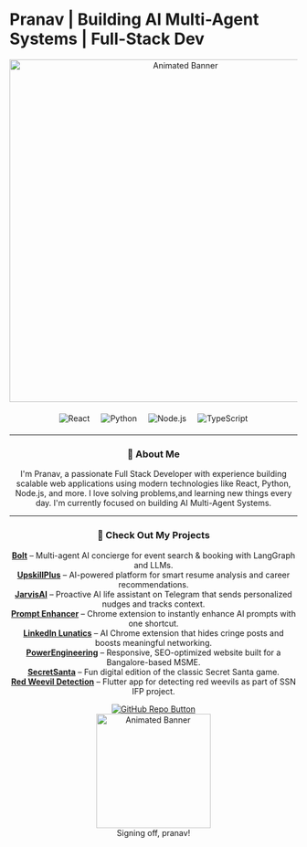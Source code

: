 # Pranav | Building AI Multi-Agent Systems | Full-Stack Dev

<div align="center">

<!-- Animated Banner -->
<img src="https://media4.giphy.com/media/v1.Y2lkPTc5MGI3NjExZTNtb2cxdW5vcGNzZXljeDRyMjdvaW55c2xicXBudWYwNDFtenBhbiZlcD12MV9pbnRlcm5hbF9naWZfYnlfaWQmY3Q9Zw/SfXCSWdTzkZxFaEnUR/giphy.gif" width="600" alt="Animated Banner">

<!-- Tech Stack Icons -->
<div style="display: flex; justify-content: center; gap: 20px; margin: 20px 0;">
    <img src="https://img.shields.io/badge/React-20232A?style=for-the-badge&logo=react&logoColor=61DAFB" alt="React">
    <img src="https://img.shields.io/badge/Python-3776AB?style=for-the-badge&logo=python&logoColor=white" alt="Python">
    <img src="https://img.shields.io/badge/Node.js-339933?style=for-the-badge&logo=nodedotjs&logoColor=white" alt="Node.js">
    <img src="https://img.shields.io/badge/TypeScript-007ACC?style=for-the-badge&logo=typescript&logoColor=white" alt="TypeScript">
   
</div>

---

### 👋 About Me

I'm Pranav, a passionate Full Stack Developer with experience building scalable web applications using modern technologies like React, Python, Node.js, and more. I love solving problems,and learning new things every day. I'm currently focused on building AI Multi-Agent Systems.

---

### 🚀 Check Out My Projects

 **[Bolt](https://github.com/pranav-dp/fanpitfinal)** – Multi-agent AI concierge for event search & booking with LangGraph and LLMs.  
 **[UpskillPlus](https://github.com/pranav-dp/upskill)** – AI-powered platform for smart resume analysis and career recommendations.  
 **[JarvisAI](https://github.com/pranav-dp/JarvisAI)** – Proactive AI life assistant on Telegram that sends personalized nudges and tracks context.  
 **[Prompt Enhancer](https://github.com/pranav-dp/prompt-enhancer)** – Chrome extension to instantly enhance AI prompts with one shortcut.  
 **[LinkedIn Lunatics](https://github.com/pranav-dp/linkedin-lunatics)** – AI Chrome extension that hides cringe posts and boosts meaningful networking.  
 **[PowerEngineering](https://github.com/pranav-dp/PowerEngineering)** – Responsive, SEO-optimized website built for a Bangalore-based MSME.  
 **[SecretSanta](https://github.com/pranav-dp/secretSanta)** – Fun digital edition of the classic Secret Santa game.  
 **[Red Weevil Detection](https://github.com/pranav-dp/reddd)** – Flutter app for detecting red weevils as part of SSN IFP project.



<div align="center">
    <a href="https://github.com/pranav-dp" target="_blank">
        <img src="https://img.shields.io/badge/GitHub-Check%20out%20my%20repos-181717?style=for-the-badge&logo=github&logoColor=white" alt="GitHub Repo Button">
    </a>
</div>

<img src="https://media4.giphy.com/media/v1.Y2lkPTc5MGI3NjExZzRzNmdjNTI0eDlkMzlrN214eDF3anhzMTJkZWJsY24xNG5vbWtjdyZlcD12MV9pbnRlcm5hbF9naWZfYnlfaWQmY3Q9Zw/0mSbmyxpgBhNfliH1p/giphy.gif" width="200" alt="Animated Banner">
<div>Signing off, pranav! </div>
</div>
